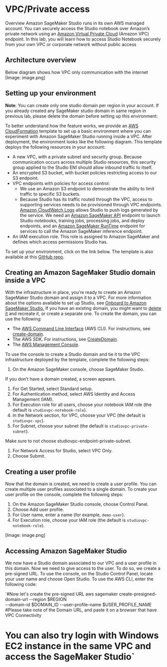 # VPC/Private access


Overview
Amazon SageMaker Studio runs in its own AWS managed account. You can securely access the Studio notebook over Amazon’s private network using an [Amazon Virtual Private Cloud](https://aws.amazon.com/vpc) (Amazon VPC) endpoint. In this lab, you will learn how to access Studio Notebook securely from your own VPC or corporate network without public access

## Architecture overview

Below diagram shows how VPC only communication with the internet
[Image: image.png]

## Setting up your environment

**Note**: You can create only one studio domain per region in your account. If you already created any SageMaker studio domain in same region in previous lab,  please delete the domain before setting up this environment:

To better understand how the feature works, we provide an [AWS CloudFormation](http://aws.amazon.com/cloudformation) template to set up a basic environment where you can experiment with Amazon SageMaker Studio running inside a VPC. After deployment, the environment looks like the following diagram.
This template deploys the following resources in your account:

* A new VPC, with a private subnet and security group. Because communication occurs across multiple Studio resources, this security group applied to the Studio ENI should allow inbound traffic to itself.
* An encrypted S3 bucket, with bucket policies restricting access to our S3 endpoint.
* VPC endpoints with policies for access control:
    * We use an Amazon S3 endpoint to demonstrate the ability to limit traffic to specific S3 buckets.
    * Because Studio has its traffic routed through the VPC, access to supporting services needs to be provisioned through VPC endpoints. [Amazon CloudWatch Logs](http://aws.amazon.com/cloudwatch) allows Studio to push logs generated by the service. We need an [Amazon SageMaker API](https://docs.aws.amazon.com/sagemaker/latest/APIReference/API_Operations_Amazon_SageMaker_Service.html) endpoint to launch Studio notebooks, training jobs, processing jobs, and deploy endpoints, and an [Amazon SageMaker RunTime](https://docs.aws.amazon.com/sagemaker/latest/APIReference/API_Operations_Amazon_SageMaker_Runtime.html) endpoint for services to call the Amazon SageMaker inference endpoint.
* An IAM execution role. This role is assigned to Amazon SageMaker and defines which access permissions Studio has.

To set up your environment, click on the link below. The template is also available at this [GitHub repo](https://github.com/aws-samples/amazon-sagemaker-studio-vpc-blog).

## Creating an Amazon SageMaker Studio domain inside a VPC

With the infrastructure in place, you’re ready to create an Amazon SageMaker Studio domain and assign it to a VPC.
For more information about the options available to set up Studio, see [Onboard to Amazon SageMaker Studio.](https://docs.aws.amazon.com/sagemaker/latest/dg/gs-studio-onboard.html) If you have an existing domain, you might want to [delete it](https://docs.aws.amazon.com/sagemaker/latest/dg/gs-studio-delete-domain.html) and recreate it, or create a separate one.
To create the domain, you can use the following:

* The [AWS Command Line Interface](http://aws.amazon.com/cli) (AWS CLI). For instructions, see [create-domain](https://docs.aws.amazon.com/cli/latest/reference/sagemaker/create-domain.html).
* The AWS SDK. For instructions, see [CreateDomain](https://docs.aws.amazon.com/sagemaker/latest/APIReference/API_CreateDomain.html).
* The [AWS Management Console](http://aws.amazon.com/console).

To use the console to create a Studio domain and tie it to the VPC infrastructure deployed by the template, complete the following steps:

1. On the Amazon SageMaker console, choose SageMaker Studio.

If you don’t have a domain created, a screen appears.

1. For Get Started, select Standard setup.
2. For Authentication method, select AWS Identity and Access Management (IAM).
3. For Execution role for all users, choose your notebook IAM role (the default is `studiovpc-notebook-role`).
4. In the Network section, for VPC, choose your VPC (the default is `studiovpc-vpc`).
5. For Subnet, choose your subnet (the default is `studiovpc-private-subnet`).

Make sure to not choose studiovpc-endpoint-private-subnet.

1. For Network Access for Studio, select VPC Only.
2. Choose Submit.



## Creating a user profile

Now that the domain is created, we need to create a user profile. You can create multiple user profiles associated to a single domain.
To create your user profile on the console, complete the following steps:

1. On the Amazon SageMaker Studio console, choose Control Panel.
2. Choose Add user profile.
3. For User name, enter a name (for example, `demo-user`).
4. For Execution role, choose your IAM role (the default is `studiovpc-notebook-role`).

[Image: image.png]


## Accessing Amazon SageMaker Studio

We now have a Studio domain associated to our VPC and a user profile in this domain. Now we need to give access to the user. To do so, we create a pre-signed URL.
To use the console, on the Studio Control Panel, locate your user name and choose Open Studio.
To use the AWS CLI, enter the following code:

`#Now let's create the pre-signed URL
aws sagemaker create-presigned-domain-url \--region $REGION \
 --domain-id $DOMAIN_ID \--user-profile-name $USER_PROFILE_NAME
#Please take note of the Domain URL, and paste it on a browser that have VPC Connectivity
# You can also try login with Windows EC2 instance in the same VPC and access the SageMaker Studio`



